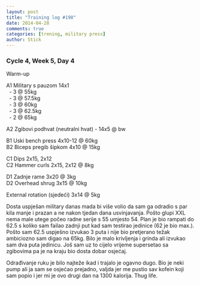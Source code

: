 ```yaml
---
layout: post
title: "Training log #198"
date: 2014-04-28
comments: true
categories: [trening, military press]
author: Stick
---
```


### Cycle 4, Week 5, Day 4  

Warm-up   

A1 Military s pauzom 14x1   
&nbsp; - 3 @ 55kg    
&nbsp; - 3 @ 57.5kg    
&nbsp; - 3 @ 60kg    
&nbsp; - 3 @ 62.5kg    
&nbsp; - 2 @ 65kg      

A2 Zgibovi podhvat (neutralni hvat) - 14x5 @ bw   

B1 Uski bench press 4x10-12 @ 60kg  
B2 Biceps pregib šipkom 4x10 @ 15kg  

C1 Dips 2x15, 2x12  
C2 Hammer curls 2x15, 2x12 @ 8kg  

D1 Zadnje rame 3x20 @ 3kg  
D2 Overhead shrug 3x15 @ 10kg  

External rotation (sjedeći) 3x14 @ 5kg  

Dosta uspješan military danas mada bi više volio da sam ga odradio s par kila manje i prazan a ne nakon tjedan dana usvinjavanja. Pošto glupi XXL nema male utege počeo radne serije s 55 umjesto 54. Plan je bio rampati do 62.5 s koliko sam failao zadnji put kad sam testirao jedinice (62 je bio max.). Pošto sam 62.5 uspješno izvukao 3 puta i nije bio pretjerano težak ambiciozno sam digao na 65kg. Bilo je malo krivljenja i grinda ali izvukao sam dva puta jedinicu. Još sam uz to cijelo vrijeme supersetao sa zgibovima pa je na kraju bio dosta dobar osjećaj.

Odrađivanje ruku je bilo najteže ikad i trajalo je ogavno dugo. Bio je neki pump ali ja sam se osjećao prejadno, valjda jer me pustio sav kofein koji sam popio i jer mi je ovo drugi dan na 1300 kalorija. Thug life.